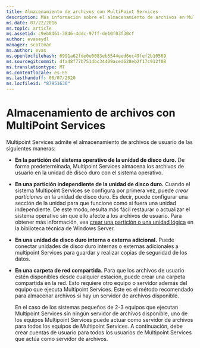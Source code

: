 ```yaml
---
title: Almacenamiento de archivos con MultiPoint Services
description: Más información sobre el almacenamiento de archivos en Multipoint Services
ms.date: 07/22/2016
ms.topic: article
ms.assetid: c9eb0461-3846-4ddc-97ff-de10f03f30cf
author: evaseydl
manager: scottman
ms.author: evas
ms.openlocfilehash: 6991a62fde0e0083eb5544eed6ec49fef2b10569
ms.sourcegitcommit: dfa48f77b751dbc34409aced628eb2f17c912f08
ms.translationtype: MT
ms.contentlocale: es-ES
ms.lasthandoff: 08/07/2020
ms.locfileid: "87951630"
---
```

# <a name="storing-files-with-multipoint-services"></a>Almacenamiento de archivos con MultiPoint Services
Multipoint Services admite el almacenamiento de archivos de usuario de las siguientes maneras:

-   **En la partición del sistema operativo de la unidad de disco duro.** De forma predeterminada, Multipoint Services almacena los archivos de usuario en la unidad de disco duro con el sistema operativo.

-   **En una partición independiente de la unidad de disco duro.** Cuando el sistema Multipoint Services se configura por primera vez, puede *crear particiones* en la unidad de disco duro. Es decir, puede configurar una sección de la unidad para que funcione como si fuera una unidad independiente. De este modo, resulta más fácil restaurar o actualizar el sistema operativo sin que ello afecte a los archivos de usuario. Para obtener más información, vea [crear una partición o una unidad lógica](https://go.microsoft.com/fwlink/?LinkId=182618) en la biblioteca técnica de Windows Server.

-   **En una unidad de disco duro interna o externa adicional.** Puede conectar unidades de disco duro internas o externas adicionales a multipoint Services para guardar y realizar copias de seguridad de los datos.

-   **En una carpeta de red compartida.** Para que los archivos de usuario estén disponibles desde cualquier estación, puede crear una carpeta compartida en la red. Esto requiere otro equipo o servidor además del equipo que ejecuta Multipoint Services. Este es el método recomendado para almacenar archivos si hay un servidor de archivos disponible.

    En el caso de los sistemas pequeños de 2-3 equipos que ejecutan Multipoint Services sin ningún servidor de archivos disponible, uno de los equipos Multipoint Services puede actuar como servidor de archivos para todos los equipos de Multipoint Services. A continuación, debe crear cuentas de usuario para todos los usuarios de Multipoint Services que actúa como servidor de archivos.

